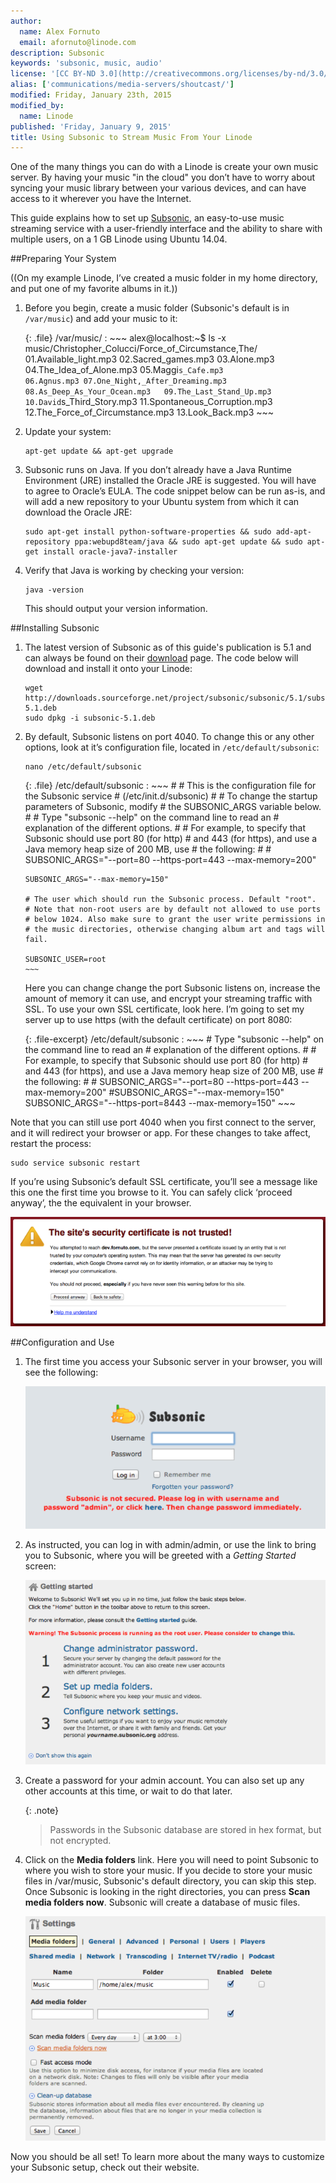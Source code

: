 ```yaml
---
author:
  name: Alex Fornuto
  email: afornuto@linode.com
description: Subsonic
keywords: 'subsonic, music, audio'
license: '[CC BY-ND 3.0](http://creativecommons.org/licenses/by-nd/3.0/us/)'
alias: ['communications/media-servers/shoutcast/']
modified: Friday, January 23th, 2015
modified_by:
  name: Linode
published: 'Friday, January 9, 2015'
title: Using Subsonic to Stream Music From Your Linode
---
```


One of the many things you can do with a Linode is create your own music server. By having your music "in the cloud" you don’t have to worry about syncing your music library between your various devices, and can have access to it wherever you have the Internet.

This guide explains how to set up [Subsonic](http://subsonic.org), an easy-to-use music streaming service with a user-friendly interface and the ability to share with multiple users, on a 1 GB Linode using Ubuntu 14.04.

##Preparing Your System

((On my example Linode, I’ve created a music folder in my home directory, and put one of my favorite albums in it.))

1.  Before you begin, create a music folder (Subsonic's default is in `/var/music`) and add your music to it:

	{: .file}
	/var/music/
	:	~~~
	    alex@localhost:~$ ls -x music/Christopher_Colucci/Force_of_Circumstance,The/
	    01.Available_light.mp3            02.Sacred_games.mp3            03.Alone.mp3
	    04.The_Idea_of_Alone.mp3          05.Maggi`s_Cafe.mp3            06.Agnus.mp3
	    07.One_Night,_After_Dreaming.mp3  08.As_Deep_As_Your_Ocean.mp3   09.The_Last_Stand_Up.mp3
	    10.David`s_Third_Story.mp3        11.Spontaneous_Corruption.mp3  12.The_Force_of_Circumstance.mp3
	    13.Look_Back.mp3
	    ~~~

2.  Update your system:

        apt-get update && apt-get upgrade

2.  Subsonic runs on Java. If you don’t already have a Java Runtime Environment (JRE) installed the Oracle JRE is suggested. You will have to agree to Oracle’s EULA. The code snippet below can be run as-is, and will add a new repository to your Ubuntu system from which it can download the Oracle JRE:

        sudo apt-get install python-software-properties && sudo add-apt-repository ppa:webupd8team/java && sudo apt-get update && sudo apt-get install oracle-java7-installer

3.  Verify that Java is working by checking your version:

        java -version

    This should output your version information.


##Installing Subsonic

1.  The latest version of Subsonic as of this guide's publication is 5.1 and can always be found on their [download](http://www.subsonic.org/pages/download.jsp) page. The code below will download and install it onto your Linode:

        wget http://downloads.sourceforge.net/project/subsonic/subsonic/5.1/subsonic-5.1.deb
        sudo dpkg -i subsonic-5.1.deb

2.  By default, Subsonic listens on port 4040. To change this or any other options, look at it’s configuration file, located in `/etc/default/subsonic`:

        nano /etc/default/subsonic

    {: .file}
    /etc/default/subsonic
    :   ~~~
        # # This is the configuration file for the Subsonic service
        # (/etc/init.d/subsonic)
        #
        # To change the startup parameters of Subsonic, modify
        # the SUBSONIC_ARGS variable below.
        #
        # Type "subsonic --help" on the command line to read an
        # explanation of the  different options.
        #
        # For example, to specify that Subsonic should use port 80 (for http)
        # and 443 (for https), and use a Java memory heap size of 200 MB, use
        # the following:
        #
        # SUBSONIC_ARGS="--port=80 --https-port=443 --max-memory=200"
        
        SUBSONIC_ARGS="--max-memory=150"

        # The user which should run the Subsonic process. Default "root".
        # Note that non-root users are by default not allowed to use ports
        # below 1024. Also make sure to grant the user write permissions in
        # the music directories, otherwise changing album art and tags will fail.

        SUBSONIC_USER=root
        ~~~

    Here you can change change the port Subsonic listens on, increase the amount of memory it can use, and encrypt your streaming traffic with SSL. To use your own SSL certificate, look here. I’m going to set my server up to use https (with the default certificate) on port 8080:

    {: .file-excerpt}
    /etc/default/subsonic
    :   ~~~
        # Type "subsonic --help" on the command line to read an
        # explanation of the different options.
        #
        # For example, to specify that Subsonic should use port 80 (for http)
        # and 443 (for https), and use a Java memory heap size of 200 MB, use
        # the following:
        #
        # SUBSONIC_ARGS="--port=80 --https-port=443 --max-memory=200"
        #SUBSONIC_ARGS="--max-memory=150"
        SUBSONIC_ARGS="--https-port=8443 --max-memory=150"
        ~~~

Note that you can still use port 4040 when you first connect to the server, and it will redirect your browser or app. For these changes to take affect, restart the process:

    sudo service subsonic restart

If you’re using Subsonic’s default SSL certificate, you’ll see a message like this one the first time you browse to it. You can safely click ‘proceed anyway’, the the equivalent in your browser.

![Subsonic untrusted website](/docs/assets/subsonic-untrustedwebsite.png)

##Configuration and Use

1.  The first time you access your Subsonic server in your browser, you will see the following: 

    ![First time Subsonic access](/docs/assets/subsonic-firstlogin.png)

2.  As instructed, you can log in with admin/admin, or use the link to bring you to Subsonic, where you will be greeted with a *Getting Started* screen:

    ![First time Subsonic access](/docs/assets/subsonic-gettingstarted.png)

3. Create a password for your admin account. You can also set up any other accounts at this time, or wait to do that later. 

    {: .note}
    >
	>Passwords in the Subsonic database are stored in hex format, but not encrypted.

4.  Click on the **Media folders** link. Here you will need to point Subsonic to where you wish to store your music. If you decide to store your music files in /var/music, Subsonic's default directory, you can skip this step. Once Subsonic is looking in the right directories, you can press **Scan media folders now**. Subsonic will create a database of music files.

    ![First time Subsonic access](/docs/assets/subsonic-foldersetup.png)

Now you should be all set! To learn more about the many ways to customize your Subsonic setup, check out their website.



